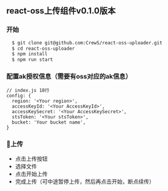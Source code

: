 ## react-oss上传组件v0.1.0版本


### 开始
```bash
  $ git clone git@github.com:CrewS/react-oss-uploader.git
  $ cd react-oss-uploader
  $ npm install 
  $ npm run start
```

### 配置ak授权信息（需要有oss对应的ak信息）
```javascirpt
// index.js 18行
config: {
  region: '<Your region>',
  accessKeyId: '<Your AccessKeyId>',
  accessKeySecret: '<Your AccessKeySecret>',
  stsToken: '<Your stsToken>',
  bucket: 'Your bucket name',
}
```
### 上传
- 点击上传按钮
- 选择文件
- 点击开始上传
- 完成上传（可中途暂停上传，然后再点击开始，断点续传）
